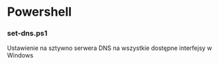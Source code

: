 # Powershell


### set-dns.ps1

Ustawienie na sztywno serwera DNS na wszystkie dostępne interfejsy w Windows


